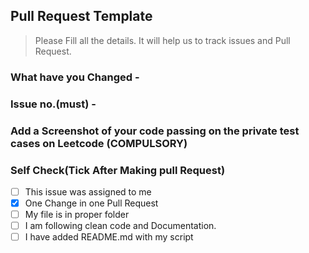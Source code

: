 ## Pull Request Template
> Please Fill all the details. It will help us to track issues and Pull Request.

### What have you Changed -

### Issue no.(must) -

### Add a Screenshot of your code passing on the private test cases on Leetcode (COMPULSORY)

### Self Check(Tick After Making pull Request)

- [ ] This issue was assigned to me
- [x] One Change in one Pull Request
- [ ] My file is in proper folder
- [ ] I am following clean code and Documentation.
- [ ] I have added README.md with my script
